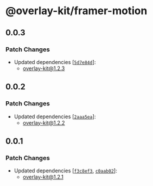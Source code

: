 # @overlay-kit/framer-motion

## 0.0.3

### Patch Changes

- Updated dependencies [[`5d7e84d`](https://github.com/toss/overlay-kit/commit/5d7e84d3d096a5510ba4d7953d37824a4af5dfc2)]:
  - overlay-kit@1.2.3

## 0.0.2

### Patch Changes

- Updated dependencies [[`2aaa5ea`](https://github.com/toss/overlay-kit/commit/2aaa5eac66ff09ea7477e57b3f2a7d462b6a614a)]:
  - overlay-kit@1.2.2

## 0.0.1

### Patch Changes

- Updated dependencies [[`f3c8ef3`](https://github.com/toss/overlay-kit/commit/f3c8ef311422ea75ce58c91d7003cb680cfca40b), [`c0aab02`](https://github.com/toss/overlay-kit/commit/c0aab02c89e5a83351db55d5804cc8815e46cfd7)]:
  - overlay-kit@1.2.1
